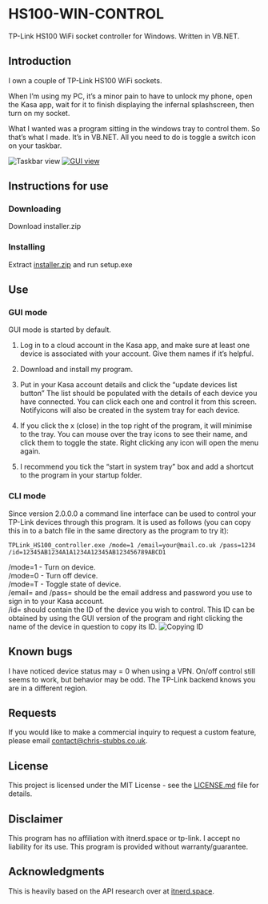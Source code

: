 # HS100-WIN-CONTROL

TP-Link HS100 WiFi socket controller for Windows. Written in VB.NET.

## Introduction

I own a couple of TP-Link HS100 WiFi sockets.

When I’m using my PC, it’s a minor pain to have to unlock my phone, open the Kasa app, wait for it to finish displaying the infernal splashscreen, then turn on my socket.

What I wanted was a program sitting in the windows tray to control them. So that’s what I made. It’s in VB.NET. All you need to do is toggle a switch icon on your taskbar.

![Taskbar view](http://chris-stubbs.co.uk/wp/wp-content/uploads/2018/04/wifi2.png)
[![GUI view](http://chris-stubbs.co.uk/wp/wp-content/uploads/2018/04/wifi1-150x150.png)](http://chris-stubbs.co.uk/wp/wp-content/uploads/2018/04/wifi1.png)

## Instructions for use
### Downloading

Download installer.zip

### Installing

Extract [installer.zip](https://github.com/chrisstubbs93/HS100-WIN-CONTROL/raw/master/installer.zip) and run setup.exe

## Use
### GUI mode

GUI mode is started by default.

1. Log in to a cloud account in the Kasa app, and make sure at least one device is associated with your account. Give them names if it’s helpful.

2. Download and install my program.

3. Put in your Kasa account details and click the “update devices list button”
The list should be populated with the details of each device you have connected. You can click each one and control it from this screen. Notifyicons will also be created in the system tray for each device.

4. If you click the x (close) in the top right of the program, it will minimise to the tray.
You can mouse over the tray icons to see their name, and click them to toggle the state. Right clicking any icon will open the menu again.

5. I recommend you tick the “start in system tray” box and add a shortcut to the program in your startup folder.



### CLI mode
Since version 2.0.0.0 a command line interface can be used to control your TP-Link devices through this program. It is used as follows (you can copy this in to a batch file in the same directory as the program to try it):

```
TPLink_HS100_controller.exe /mode=1 /email=your@mail.co.uk /pass=1234 /id=12345AB1234A1A1234A12345AB123456789ABCD1
```
/mode=1 - Turn on device.  
/mode=0 - Turn off device.  
/mode=T - Toggle state of device.  
/email= and /pass= should be the email address and password you use to sign in to your Kasa account.  
/id= should contain the ID of the device you wish to control. This ID can be obtained by using the GUI version of the program and right clicking the name of the device in question to copy its ID.
![Copying ID](http://chris-stubbs.co.uk/wp/wp-content/uploads/2019/06/copyID.png)

## Known bugs

I have noticed device status may = 0 when using a VPN. On/off control still seems to work, but behavior may be odd. The TP-Link backend knows you are in a different region.

## Requests

If you would like to make a commercial inquiry to request a custom feature, please email contact@chris-stubbs.co.uk.

## License

This project is licensed under the MIT License - see the [LICENSE.md](LICENSE.md) file for details.

## Disclaimer

This program has no affiliation with itnerd.space or tp-link. I accept no liability for its use. This program is provided without warranty/guarantee. 

## Acknowledgments
This is heavily based on the API research over at [itnerd.space](http://itnerd.space/2017/06/19/how-to-authenticate-to-tp-link-cloud-api/).
